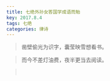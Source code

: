 ```yaml
---
title: 七绝外孙女答国学成语而勉
key: 2017.8.4
tags: 七绝
categories: 律诗
---
```


<blockquote class="blockquote-center">凿壁偷光为识字，囊莹映雪想看书。
</blockquote>
<blockquote class="blockquote-center">而今不差灯油费，夜半更当去阅读。
</blockquote>
<blockquote class="blockquote-center"></br>
</blockquote>
